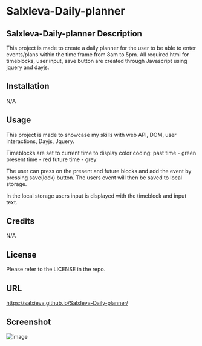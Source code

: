 # SalxIeva-Daily-planner


## SalxIeva-Daily-planner Description

This project is made to create a daily planner for the user to be able to enter events/plans within the time frame from 8am to 5pm.
All required html for timeblocks, user input, save button are created through Javascript using jquery and dayjs.

## Installation

N/A

## Usage

This project is made to showcase my skills with web API, DOM, user interactions, Dayjs, Jquery.

Timeblocks are set to current time to display color coding:
past time - green
present time - red
future time - grey

The user can press on the present and future blocks and add the event by pressing save(lock) button.
The users event will then be saved to local storage.

In the local storage users input is displayed with the timeblock and input text.

## Credits

N/A

## License

Please refer to the LICENSE in the repo.

## URL

https://salxieva.github.io/SalxIeva-Daily-planner/

## Screenshot

![image](https://github.com/SalxIeva/SalxIeva-Daily-planner/assets/133906072/74bf66bf-f809-4af4-8810-2e7e122de567)
